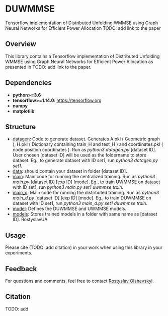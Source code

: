 # DUWMMSE
Tensorflow implementation of Distributed Unfolding WMMSE using Graph Neural Networks for Efficient Power Allocation TODO: add link to the paper

## Overview
This library contains a Tensorflow implementation of Distributed Unfolding WMMSE using Graph Neural Networks for Efficient Power Allocation as presented in TODO: add link to the paper.
## Dependencies

* **python>=3.6**
* **tensorflow>=1.14.0**: https://tensorflow.org
* **numpy**
* **matplotlib**

## Structure
* [datagen](https://github.com/RostyslavUA/Unrolled-WMMSE-distr/blob/master/datagen.py): Code to generate dataset. Generates A.pkl ( Geometric graph ), H.pkl ( Dictionary containing train_H and test_H ) and coordinates.pkl ( node position coordinates ).  Run as *python3 datagen.py* \[dataset ID\]. User chosen \[dataset ID\] will be used as the foldername to store dataset. Eg., to generate dataset with ID *set1*, run *python3 datagen.py set1*.
* [data](https://github.com/RostyslavUA/Unrolled-WMMSE-distr/tree/master/data): should contain your dataset in folder \[dataset ID\]. 
* [main](https://github.com/RostyslavUA/Unrolled-WMMSE-distr/blob/master/main.py): Main code for running the centralized training. Run as *python3 main.py* \[dataset ID\] \[exp ID\] \[mode\]. Eg., to train UWMMSE on dataset with ID set1, run *python3 main.py set1 uwmmse train*.
* [main_d](https://github.com/RostyslavUA/Unrolled-WMMSE-distr/blob/master/main.py): Main code for running the distributed training. Run as *python3 main_d.py* \[dataset ID\] \[exp ID\] \[mode\]. Eg., to train DUWMMSE on dataset with ID set1, run *python3 main_d.py set1 duwmmse train*.
* [model](https://github.com/RostyslavUA/Unrolled-WMMSE-distr/blob/master/model.py): Defines the DUWMMSE and UWMMSE models.
* [models](https://github.com/RostyslavUA/Unrolled-WMMSE-distr/tree/master/models): Stores trained models in a folder with same name as \[dataset ID\].
RostyslavUA
## Usage


Please cite (TODO: add citation) in your work when using this library in your experiments.

## Feedback
For questions and comments, feel free to contact [Rostyslav Olshevskyi](mailto:ro22@rice.edu).

## Citation
TODO: add
